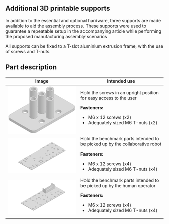 ## Additional 3D printable supports

In addition to the essential and optional hardware, three supports are made available to aid the assembly process.
These supports were used to guarantee a repeatable setup in the accompanying article while performing the proposed manufacturing assembly scenarios 

All supports can be fixed to a T-slot aluminium extrusion frame, with the use of screws and T-nuts.

## Part description

<table>
  
  <thead>
    <tr>
      <th>Image</th>
      <th>Intended use</th>
    </tr>
  </thead>
  
  <tbody>
    <tr>
      <td><img align="left" alt='Screw holder' src="images/Screw_Holder.png" width="500"></td>
      <td>
        Hold the screws in an upright position for easy access to the user
        <p></p>
        <b>Fasteners:</b>
          <ul>
            <li>M6 x 12 screws (x2)</li>
            <li>Adequately sized M6 T-nuts (x2)</li>
          </ul>
      </td>
    </tr>
    <tr>
      <td><img align="left" alt='Tray for robot' src="images/Tray_Robot.png" width="500"></td>
      <td>
        Hold the benchmark parts intended to be picked up by the collaborative robot
        <p></p>
        <b>Fasteners:</b>
          <ul>
            <li>M6 x 12 screws (x4)</li>
            <li>Adequately sized M6 T-nuts (x4)</li>
          </ul>
      </td>
    </tr>
    <tr>
      <td><img align="left" alt='Tray for human' src="images/Tray_Human.png" width="500"></td>
      <td>
        Hold the benchmark parts intended to be picked up by the human operator
        <p></p>
        <b>Fasteners:</b>
          <ul>
            <li>M6 x 12 screws (x4)</li>
            <li>Adequately sized M6 T-nuts (x4)</li>
          </ul>
      </td>
    </tr>
  </tbody>
  
</table>
